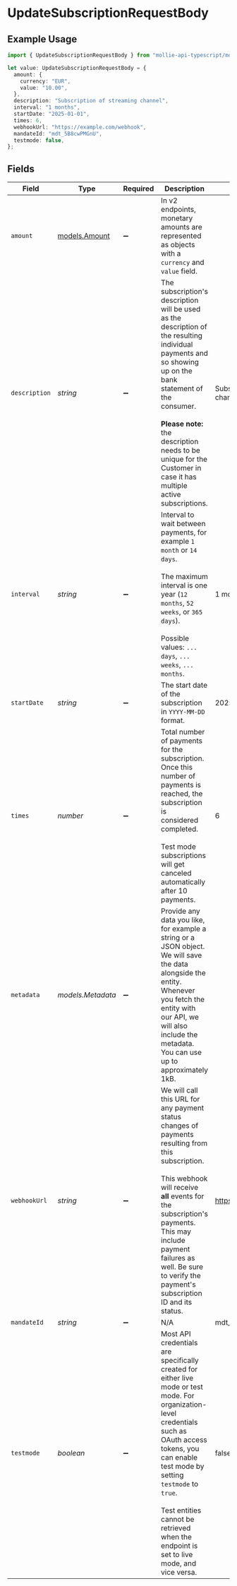 # UpdateSubscriptionRequestBody

## Example Usage

```typescript
import { UpdateSubscriptionRequestBody } from "mollie-api-typescript/models/operations";

let value: UpdateSubscriptionRequestBody = {
  amount: {
    currency: "EUR",
    value: "10.00",
  },
  description: "Subscription of streaming channel",
  interval: "1 months",
  startDate: "2025-01-01",
  times: 6,
  webhookUrl: "https://example.com/webhook",
  mandateId: "mdt_5B8cwPMGnU",
  testmode: false,
};
```

## Fields

| Field                                                                                                                                                                                                                                                                                                | Type                                                                                                                                                                                                                                                                                                 | Required                                                                                                                                                                                                                                                                                             | Description                                                                                                                                                                                                                                                                                          | Example                                                                                                                                                                                                                                                                                              |
| ---------------------------------------------------------------------------------------------------------------------------------------------------------------------------------------------------------------------------------------------------------------------------------------------------- | ---------------------------------------------------------------------------------------------------------------------------------------------------------------------------------------------------------------------------------------------------------------------------------------------------- | ---------------------------------------------------------------------------------------------------------------------------------------------------------------------------------------------------------------------------------------------------------------------------------------------------- | ---------------------------------------------------------------------------------------------------------------------------------------------------------------------------------------------------------------------------------------------------------------------------------------------------- | ---------------------------------------------------------------------------------------------------------------------------------------------------------------------------------------------------------------------------------------------------------------------------------------------------- |
| `amount`                                                                                                                                                                                                                                                                                             | [models.Amount](../../models/amount.md)                                                                                                                                                                                                                                                              | :heavy_minus_sign:                                                                                                                                                                                                                                                                                   | In v2 endpoints, monetary amounts are represented as objects with a `currency` and `value` field.                                                                                                                                                                                                    |                                                                                                                                                                                                                                                                                                      |
| `description`                                                                                                                                                                                                                                                                                        | *string*                                                                                                                                                                                                                                                                                             | :heavy_minus_sign:                                                                                                                                                                                                                                                                                   | The subscription's description will be used as the description of the resulting individual payments and so showing<br/>up on the bank statement of the consumer.<br/><br/>**Please note:** the description needs to be unique for the Customer in case it has multiple active subscriptions.         | Subscription of streaming channel                                                                                                                                                                                                                                                                    |
| `interval`                                                                                                                                                                                                                                                                                           | *string*                                                                                                                                                                                                                                                                                             | :heavy_minus_sign:                                                                                                                                                                                                                                                                                   | Interval to wait between payments, for example `1 month` or `14 days`.<br/><br/>The maximum interval is one year (`12 months`, `52 weeks`, or `365 days`).<br/><br/>Possible values: `... days`, `... weeks`, `... months`.                                                                          | 1 months                                                                                                                                                                                                                                                                                             |
| `startDate`                                                                                                                                                                                                                                                                                          | *string*                                                                                                                                                                                                                                                                                             | :heavy_minus_sign:                                                                                                                                                                                                                                                                                   | The start date of the subscription in `YYYY-MM-DD` format.                                                                                                                                                                                                                                           | 2025-01-01                                                                                                                                                                                                                                                                                           |
| `times`                                                                                                                                                                                                                                                                                              | *number*                                                                                                                                                                                                                                                                                             | :heavy_minus_sign:                                                                                                                                                                                                                                                                                   | Total number of payments for the subscription. Once this number of payments is reached, the subscription is<br/>considered completed.<br/><br/>Test mode subscriptions will get canceled automatically after 10 payments.                                                                            | 6                                                                                                                                                                                                                                                                                                    |
| `metadata`                                                                                                                                                                                                                                                                                           | *models.Metadata*                                                                                                                                                                                                                                                                                    | :heavy_minus_sign:                                                                                                                                                                                                                                                                                   | Provide any data you like, for example a string or a JSON object. We will save the data alongside the entity. Whenever<br/>you fetch the entity with our API, we will also include the metadata. You can use up to approximately 1kB.                                                                |                                                                                                                                                                                                                                                                                                      |
| `webhookUrl`                                                                                                                                                                                                                                                                                         | *string*                                                                                                                                                                                                                                                                                             | :heavy_minus_sign:                                                                                                                                                                                                                                                                                   | We will call this URL for any payment status changes of payments resulting from this subscription.<br/><br/>This webhook will receive **all** events for the subscription's payments. This may include payment<br/>failures as well. Be sure to verify the payment's subscription ID and its status. | https://example.com/webhook                                                                                                                                                                                                                                                                          |
| `mandateId`                                                                                                                                                                                                                                                                                          | *string*                                                                                                                                                                                                                                                                                             | :heavy_minus_sign:                                                                                                                                                                                                                                                                                   | N/A                                                                                                                                                                                                                                                                                                  | mdt_5B8cwPMGnU                                                                                                                                                                                                                                                                                       |
| `testmode`                                                                                                                                                                                                                                                                                           | *boolean*                                                                                                                                                                                                                                                                                            | :heavy_minus_sign:                                                                                                                                                                                                                                                                                   | Most API credentials are specifically created for either live mode or test mode. For organization-level credentials<br/>such as OAuth access tokens, you can enable test mode by setting `testmode` to `true`.<br/><br/>Test entities cannot be retrieved when the endpoint is set to live mode, and vice versa. | false                                                                                                                                                                                                                                                                                                |